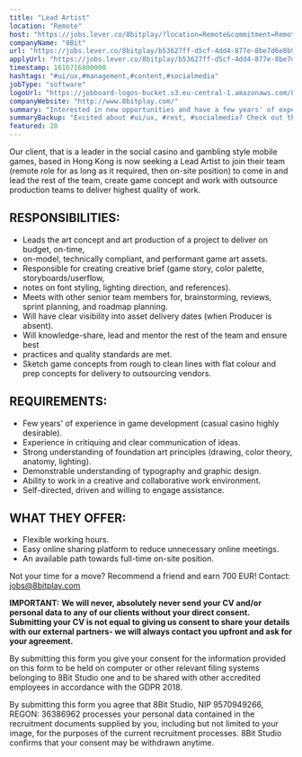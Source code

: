 ```yaml
---
title: "Lead Artist"
location: "Remote"
host: "https://jobs.lever.co/8bitplay/?location=Remote&commitment=Remote"
companyName: "8Bit"
url: "https://jobs.lever.co/8bitplay/b53627ff-d5cf-4dd4-877e-8be7d6e8b9c4"
applyUrl: "https://jobs.lever.co/8bitplay/b53627ff-d5cf-4dd4-877e-8be7d6e8b9c4/apply"
timestamp: 1616716800000
hashtags: "#ui/ux,#management,#content,#socialmedia"
jobType: "software"
logoUrl: "https://jobboard-logos-bucket.s3.eu-central-1.amazonaws.com/8bit"
companyWebsite: "http://www.8bitplay.com/"
summary: "Interested in new opportunities and have a few years' of experience in game development? 8Bit has a job opening for a Lead Artist."
summaryBackup: "Excited about #ui/ux, #rest, #socialmedia? Check out this job post!"
featured: 20
---
```


Our client, that is a leader in the social casino and gambling style mobile games, based in Hong Kong is now seeking a Lead Artist to join their team (remote role for as long as it required, then on-site position) to come in and lead the rest of the team, create game concept and work with outsource production teams to deliver highest quality of work. 

## RESPONSIBILITIES:

*   Leads the art concept and art production of a project to deliver on budget, on-time,
*   on-model, technically compliant, and performant game art assets.
*   Responsible for creating creative brief (game story, color palette, storyboards/userflow,
*   notes on font styling, lighting direction, and references).
*   Meets with other senior team members for, brainstorming, reviews, sprint planning, and roadmap planning.
*   Will have clear visibility into asset delivery dates (when Producer is absent). 
*   Will knowledge-share, lead and mentor the rest of the team and ensure best
*   practices and quality standards are met.
*   Sketch game concepts from rough to clean lines with flat colour and prep concepts for delivery to outsourcing vendors. 

## REQUIREMENTS:

*   Few years' of experience in game development (casual casino highly desirable).
*   Experience in critiquing and clear communication of ideas.
*   Strong understanding of foundation art principles (drawing, color theory, anatomy, lighting). 
*   Demonstrable understanding of typography and graphic design. 
*   Ability to work in a creative and collaborative work environment. 
*   Self-directed, driven and willing to engage assistance. 

## WHAT THEY OFFER:

*   Flexible working hours.
*   Easy online sharing platform to reduce unnecessary online meetings.
*   An available path towards full-time on-site position.

Not your time for a move? Recommend a friend and earn 700 EUR! Contact: jobs@8bitplay.com

**IMPORTANT:** **We will never, absolutely never send your CV and/or personal data to any of our clients without your direct consent. Submitting your CV is not equal to giving us consent to share your details with our external partners- we will always contact you upfront and ask for your agreement.**

By submitting this form you give your consent for the information provided on this form to be held on computer or other relevant filing systems belonging to 8Bit Studio one and to be shared with other accredited employees in accordance with the GDPR 2018.

By submitting this form you agree that 8Bit Studio, NIP 9570949266, REGON: 36386962 processes your personal data contained in the recruitment documents supplied by you, including but not limited to your image, for the purposes of the current recruitment processes. 8Bit Studio confirms that your consent may be withdrawn anytime.
